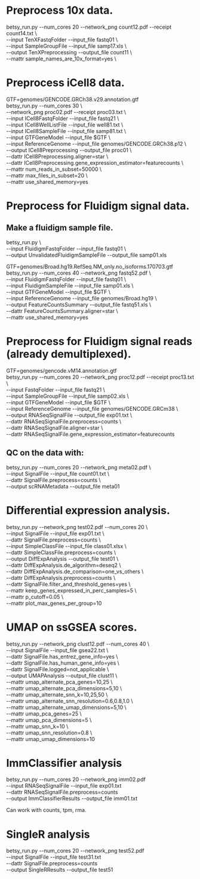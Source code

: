 # Preprocess 10x data.  
betsy_run.py --num_cores 20 --network_png count12.pdf --receipt count14.txt \\  
    --input TenXFastqFolder --input_file fastq01 \\  
    --input SampleGroupFile --input_file samp17.xls \\  
    --output TenXPreprocessing --output_file count11 \\  
    --mattr sample_names_are_10x_format=yes \\  
  
  
# Preprocess iCell8 data.  
GTF=genomes/GENCODE.GRCh38.v29.annotation.gtf  
betsy_run.py --num_cores 30 \\  
  --network_png proc02.pdf --receipt proc03.txt \\  
  --input ICell8FastqFolder --input_file fastq21 \\  
  --input ICell8WellListFile --input_file well81.txt \\  
  --input ICell8SampleFile --input_file samp81.txt \\  
  --input GTFGeneModel --input_file $GTF \\  
  --input ReferenceGenome --input_file genomes/GENCODE.GRCh38.p12 \\  
  --output ICell8Preprocessing --output_file proc01 \\  
  --dattr ICell8Preprocessing.aligner=star \\  
  --dattr ICell8Preprocessing.gene_expression_estimator=featurecounts \\  
  --mattr num_reads_in_subset=50000 \\  
  --mattr max_files_in_subset=20 \\  
  --mattr use_shared_memory=yes  
  
  
# Preprocess for Fluidigm signal data.  
## Make a fluidigm sample file.  
 betsy_run.py \\  
   --input FluidigmFastqFolder --input_file fastq01 \\  
   --output UnvalidatedFluidigmSampleFile --output_file samp01.xls  
  
  
 GTF=genomes/Broad.hg19.RefSeq.NM_only.no_isoforms.170703.gtf  
 betsy_run.py --num_cores 40 --network_png fastq52.pdf \\  
   --input FluidigmFastqFolder --input_file fastq01 \\  
   --input FluidigmSampleFile --input_file samp01.xls \\  
   --input GTFGeneModel --input_file $GTF \\  
   --input ReferenceGenome --input_file genomes/Broad.hg19 \\  
   --output FeatureCountsSummary --output_file fastq51.xls \\  
   --dattr FeatureCountsSummary.aligner=star \\  
   --mattr use_shared_memory=yes  
  
  
# Preprocess for Fluidigm signal reads (already demultiplexed).  
 GTF=genomes/gencode.vM14.annotation.gtf  
 betsy_run.py --num_cores 20 --network_png proc12.pdf --receipt proc13.txt \\  
   --input FastqFolder --input_file fastq21 \\  
   --input SampleGroupFile --input_file samp02.xls \\  
   --input GTFGeneModel --input_file $GTF \\  
   --input ReferenceGenome --input_file genomes/GENCODE.GRCm38 \\  
   --output RNASeqSignalFile --output_file exp01.txt \\  
   --dattr RNASeqSignalFile.preprocess=counts \\  
   --dattr RNASeqSignalFile.aligner=star \\  
   --dattr RNASeqSignalFile.gene_expression_estimator=featurecounts  
  
## QC on the data with:  
 betsy_run.py --num_cores 20 --network_png meta02.pdf \\  
   --input SignalFile --input_file count01.txt \\  
   --dattr SignalFile.preprocess=counts \\  
   --output scRNAMetadata --output_file meta01  
  
  
  
# Differential expression analysis.  
betsy_run.py --network_png test02.pdf --num_cores 20 \\  
  --input SignalFile --input_file exp01.txt \\  
  --dattr SignalFile.preprocess=counts \\  
  --input SimpleClassFile --input_file class01.xlsx \\  
  --dattr SimpleClassFile.preprocess=counts \\  
  --output DiffExpAnalysis --output_file test01 \\  
  --dattr DiffExpAnalysis.de_algorithm=deseq2 \\  
  --dattr DiffExpAnalysis.de_comparison=one_vs_others \\  
  --dattr DiffExpAnalysis.preprocess=counts \\  
  --dattr SignalFile.filter_and_threshold_genes=yes \\  
  --mattr keep_genes_expressed_in_perc_samples=5 \\  
  --mattr p_cutoff=0.05 \\  
  --mattr plot_max_genes_per_group=10  
  
  
  
# UMAP on ssGSEA scores.  
betsy_run.py --network_png clust12.pdf --num_cores 40 \\  
   --input SignalFile --input_file gsea22.txt \\  
   --dattr SignalFile.has_entrez_gene_info=yes \\  
   --dattr SignalFile.has_human_gene_info=yes \\  
   --dattr SignalFile.logged=not_applicable \\  
   --output UMAPAnalysis --output_file clust11 \\  
   --mattr umap_alternate_pca_genes=10,25 \\  
   --mattr umap_alternate_pca_dimensions=5,10 \\  
   --mattr umap_alternate_snn_k=10,25,50 \\  
   --mattr umap_alternate_snn_resolution=0.6,0.8,1.0 \\  
   --mattr umap_alternate_umap_dimensions=5,10 \\  
   --mattr umap_pca_genes=25 \\  
   --mattr umap_pca_dimensions=5 \\  
   --mattr umap_snn_k=10 \\  
   --mattr umap_snn_resolution=0.8 \\  
   --mattr umap_umap_dimensions=10  



# ImmClassifier analysis

betsy_run.py --num_cores 20 --network_png imm02.pdf \
  --input RNASeqSignalFile --input_file exp01.txt \
  --dattr RNASeqSignalFile.preprocess=counts \
  --output ImmClassifierResults --output_file imm01.txt

Can work with counts, tpm, rma.


# SingleR analysis

betsy_run.py --num_cores 20 --network_png test52.pdf \
  --input SignalFile --input_file test31.txt \
  --dattr SignalFile.preprocess=counts \
  --output SingleRResults --output_file test51


